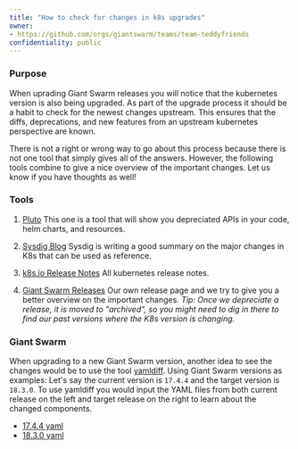```yaml
---
title: "How to check for changes in k8s upgrades"
owner:
- https://github.com/orgs/giantswarm/teams/team-teddyfriends
confidentiality: public
---
```


### Purpose

When uprading Giant Swarm releases you will notice that the kubernetes version is also being upgraded. As part of the upgrade process it should be a habit to check for the newest changes upstream. This ensures that the diffs, deprecations, and new features from an upstream kubernetes perspective are known. 

There is not a right or wrong way to go about this process because there is not one tool that simply gives all of the answers. However, the following tools combine to give a nice overview of the important changes. Let us know if you have thoughts as well!  

### Tools 

1. [Pluto](https://github.com/FairwindsOps/pluto)
This one is a tool that will show you depreciated APIs in your code, helm charts, and resources.

2. [Sysdig Blog](https://sysdig.com/blog/kubernetes-1-27-whats-new/)
Sysdig is writing a good summary on the major changes in K8s that can be used as reference.

3. [k8s.io Release Notes](https://relnotes.k8s.io/)
All kubernetes release notes.

4. [Giant Swarm Releases](https://github.com/giantswarm/releases/) 
Our own release page and we try to give you a better overview on the important changes. 
*Tip: Once we depreciate a release, it is moved to "archived", so you might need to dig in there to find our past versions where the K8s version is changing.*

### Giant Swarm 

When upgrading to a new Giant Swarm version, another idea to see the changes would be to use the tool [yamldiff](https://www.yamldiff.com/). Using Giant Swarm versions as examples: Let's say the current version is `17.4.4` and the target version is `18.3.0`. To use yamldiff you would input the YAML files from both current release on the left and target release on the right to learn about the changed components. 

- [17.4.4 yaml](https://raw.githubusercontent.com/giantswarm/releases/master/aws/v17.4.4/release.yaml)
- [18.3.0 yaml](https://raw.githubusercontent.com/giantswarm/releases/master/aws/v18.3.0/release.yaml)
